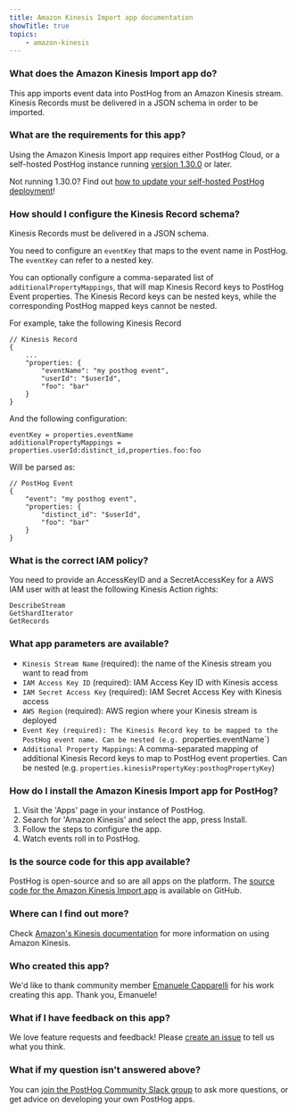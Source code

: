 ```yaml
---
title: Amazon Kinesis Import app documentation
showTitle: true
topics:
    - amazon-kinesis
---
```


### What does the Amazon Kinesis Import app do?

This app imports event data into PostHog from an Amazon Kinesis stream. Kinesis Records must be delivered in a JSON schema in order to be imported. 

### What are the requirements for this app?

Using the Amazon Kinesis Import app requires either PostHog Cloud, or a self-hosted PostHog instance running [version 1.30.0](https://posthog.com/blog/the-posthog-array-1-30-0) or later. 

Not running 1.30.0? Find out [how to update your self-hosted PostHog deployment](https://posthog.com/docs/self-host/configure/upgrading-posthog)! 

### How should I configure the Kinesis Record schema?

Kinesis Records must be delivered in a JSON schema.

You need to configure an `eventKey` that maps to the event name in PostHog. The `eventKey` can refer to a nested key. 

You can optionally configure a comma-separated list of `additionalPropertyMappings`, that will map Kinesis Record keys to PostHog Event properties. The Kinesis Record keys can be nested keys, while the corresponding PostHog mapped keys cannot be nested.

For example, take the following Kinesis Record

```
// Kinesis Record
{
    ...
    "properties: {
        "eventName": "my posthog event",
        "userId": "$userId",
        "foo": "bar"
    }
}
```

And the following configuration:

```
eventKey = properties.eventName
additionalPropertyMappings = properties.userId:distinct_id,properties.foo:foo
```

Will be parsed as:

```
// PostHog Event
{
    "event": "my posthog event",
    "properties: {
        "distinct_id": "$userId",
        "foo": "bar"
    }
}
```

### What is the correct IAM policy?

You need to provide an AccessKeyID and a SecretAccessKey for a AWS IAM user with at least the following Kinesis Action rights:

```
DescribeStream
GetShardIterator
GetRecords
```

### What app parameters are available?

- `Kinesis Stream Name` (required): the name of the Kinesis stream you want to read from
- `IAM Access Key ID` (required): IAM Access Key ID with Kinesis access
- `IAM Secret Access Key` (required): IAM Secret Access Key with Kinesis access
- `AWS Region` (required): AWS region where your Kinesis stream is deployed
- `Event Key (required): The Kinesis Record key to be mapped to the PostHog event name. Can be nested (e.g. `properties.eventName`)
- `Additional Property Mappings`: A comma-separated mapping of additional Kinesis Record keys to map to PostHog event properties. Can be nested (e.g. `properties.kinesisPropertyKey:posthogPropertyKey`)

### How do I install the Amazon Kinesis Import app for PostHog?

1. Visit the 'Apps' page in your instance of PostHog.
2. Search for 'Amazon Kinesis' and select the app, press Install.
3. Follow the steps to configure the app.
3. Watch events roll in to PostHog. 

### Is the source code for this app available?

PostHog is open-source and so are all apps on the platform. The [source code for the Amazon Kinesis Import app](https://github.com/posthog/posthog-kinesis-plugin) is available on GitHub. 

### Where can I find out more?

Check [Amazon's Kinesis documentation](https://docs.aws.amazon.com/kinesis/index.html) for more information on using Amazon Kinesis. 

### Who created this app?

We'd like to thank community member [Emanuele Capparelli](https://github.com/kappa90) for his work creating this app. Thank you, Emanuele!

### What if I have feedback on this app?

We love feature requests and feedback! Please [create an issue](https://github.com/PostHog/posthog/issues/new?assignees=&labels=enhancement%2C+feature&template=feature_request.md) to tell us what you think. 

### What if my question isn't answered above?

You can [join the PostHog Community Slack group](/slack) to ask more questions, or get advice on developing your own PostHog apps.
